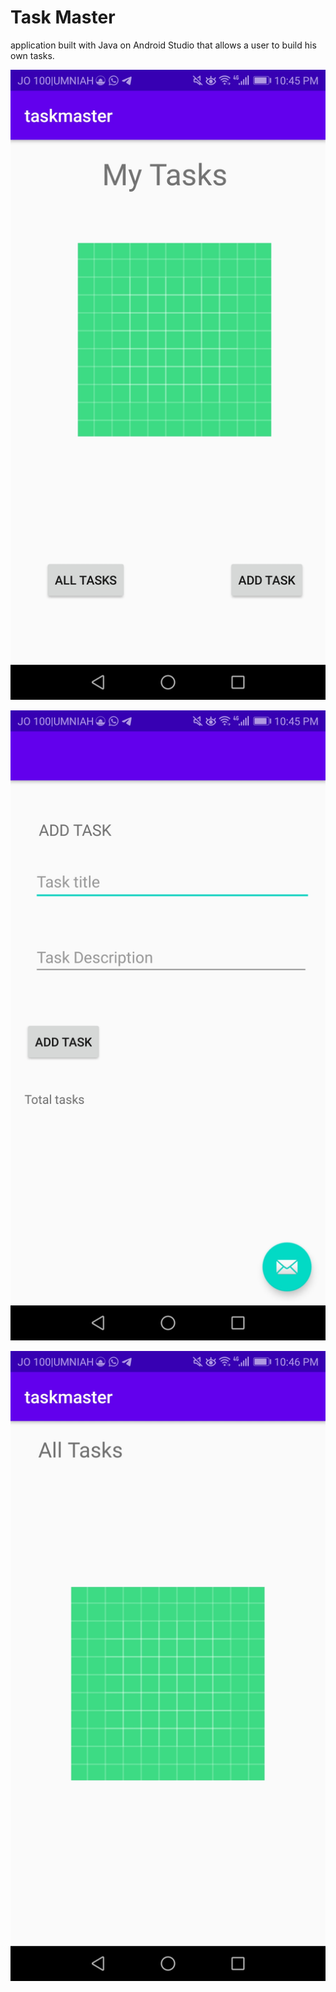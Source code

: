 # Task Master

 application built with Java on Android Studio that allows a user to build his own tasks.
 
 ![1](https://github.com/BayanKhalil/taskmaster/blob/main/screenshots/Screenshot_20210808-224552.jpg)
 
 ![2](https://github.com/BayanKhalil/taskmaster/blob/main/screenshots/Screenshot_20210808-224559.jpg)
 
 ![3](https://github.com/BayanKhalil/taskmaster/blob/main/screenshots/Screenshot_20210808-224607.jpg)
